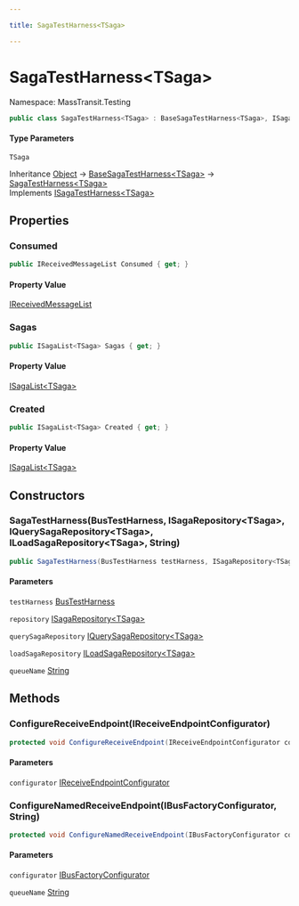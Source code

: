 ```yaml
---

title: SagaTestHarness<TSaga>

---
```


# SagaTestHarness\<TSaga\>

Namespace: MassTransit.Testing

```csharp
public class SagaTestHarness<TSaga> : BaseSagaTestHarness<TSaga>, ISagaTestHarness<TSaga>
```

#### Type Parameters

`TSaga`<br/>

Inheritance [Object](https://learn.microsoft.com/en-us/dotnet/api/system.object) → [BaseSagaTestHarness\<TSaga\>](../masstransit-testing-implementations/basesagatestharness-1) → [SagaTestHarness\<TSaga\>](../masstransit-testing/sagatestharness-1)<br/>
Implements [ISagaTestHarness\<TSaga\>](../masstransit-testing/isagatestharness-1)

## Properties

### **Consumed**

```csharp
public IReceivedMessageList Consumed { get; }
```

#### Property Value

[IReceivedMessageList](../masstransit-testing/ireceivedmessagelist)<br/>

### **Sagas**

```csharp
public ISagaList<TSaga> Sagas { get; }
```

#### Property Value

[ISagaList\<TSaga\>](../masstransit-testing/isagalist-1)<br/>

### **Created**

```csharp
public ISagaList<TSaga> Created { get; }
```

#### Property Value

[ISagaList\<TSaga\>](../masstransit-testing/isagalist-1)<br/>

## Constructors

### **SagaTestHarness(BusTestHarness, ISagaRepository\<TSaga\>, IQuerySagaRepository\<TSaga\>, ILoadSagaRepository\<TSaga\>, String)**

```csharp
public SagaTestHarness(BusTestHarness testHarness, ISagaRepository<TSaga> repository, IQuerySagaRepository<TSaga> querySagaRepository, ILoadSagaRepository<TSaga> loadSagaRepository, string queueName)
```

#### Parameters

`testHarness` [BusTestHarness](../masstransit-testing/bustestharness)<br/>

`repository` [ISagaRepository\<TSaga\>](../../masstransit-abstractions/masstransit/isagarepository-1)<br/>

`querySagaRepository` [IQuerySagaRepository\<TSaga\>](../../masstransit-abstractions/masstransit/iquerysagarepository-1)<br/>

`loadSagaRepository` [ILoadSagaRepository\<TSaga\>](../../masstransit-abstractions/masstransit/iloadsagarepository-1)<br/>

`queueName` [String](https://learn.microsoft.com/en-us/dotnet/api/system.string)<br/>

## Methods

### **ConfigureReceiveEndpoint(IReceiveEndpointConfigurator)**

```csharp
protected void ConfigureReceiveEndpoint(IReceiveEndpointConfigurator configurator)
```

#### Parameters

`configurator` [IReceiveEndpointConfigurator](../../masstransit-abstractions/masstransit/ireceiveendpointconfigurator)<br/>

### **ConfigureNamedReceiveEndpoint(IBusFactoryConfigurator, String)**

```csharp
protected void ConfigureNamedReceiveEndpoint(IBusFactoryConfigurator configurator, string queueName)
```

#### Parameters

`configurator` [IBusFactoryConfigurator](../../masstransit-abstractions/masstransit/ibusfactoryconfigurator)<br/>

`queueName` [String](https://learn.microsoft.com/en-us/dotnet/api/system.string)<br/>
